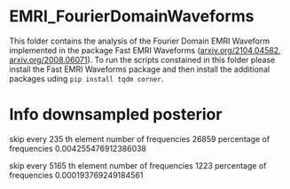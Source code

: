 # EMRI_FourierDomainWaveforms

This folder contains the analysis of the Fourier Domain EMRI Waveform implemented in the package Fast EMRI Waveforms ([arxiv.org/2104.04582](https://arxiv.org/abs/2104.04582), [arxiv.org/2008.06071](https://arxiv.org/abs/2008.06071)). To run the scripts constained in this folder please install the Fast EMRI Waveforms package and then install the additional packages uding `pip install tqdm corner`.

# Info downsampled posterior
skip every  235 th element
number of frequencies 26859
percentage of frequencies 0.004255476912386038

skip every  5165 th element
number of frequencies 1223
percentage of frequencies 0.000193769249184561
